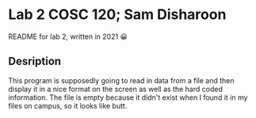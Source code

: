 # Lab 2 COSC 120; Sam Disharoon

README for lab 2, written in 2021 :grinning:

## Desription

This program is supposedly going to read in data from a file and then display it in a nice format on the screen as well as the hard coded information. The file is empty because it didn't exist when I found it in my files on campus, so it looks like butt.
